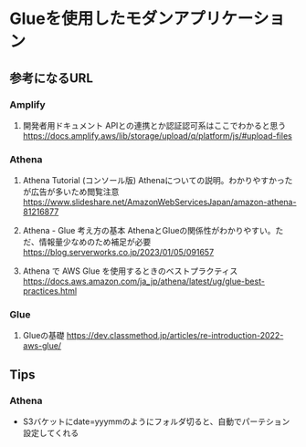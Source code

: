 # Glueを使用したモダンアプリケーション

## 参考になるURL
### Amplify
1. 開発者用ドキュメント
APIとの連携とか認証認可系はここでわかると思う  
https://docs.amplify.aws/lib/storage/upload/q/platform/js/#upload-files

### Athena
1. Athena Tutorial (コンソール版)
Athenaについての説明。わかりやすかったが広告が多いため閲覧注意  
https://www.slideshare.net/AmazonWebServicesJapan/amazon-athena-81216877


2. Athena - Glue 考え方の基本
AthenaとGlueの関係性がわかりやすい。ただ、情報量少なめのため補足が必要  
https://blog.serverworks.co.jp/2023/01/05/091657


3. Athena で AWS Glue を使用するときのベストプラクティス
https://docs.aws.amazon.com/ja_jp/athena/latest/ug/glue-best-practices.html

### Glue
1. Glueの基礎
https://dev.classmethod.jp/articles/re-introduction-2022-aws-glue/


## Tips
### Athena
- S3バケットにdate=yyymmのようにフォルダ切ると、自動でパーテション設定してくれる

